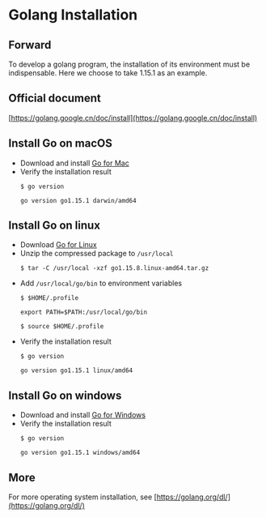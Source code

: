 # Golang Installation

## Forward
To develop a golang program, the installation of its environment must be indispensable. Here we choose to take 1.15.1 as an example.

## Official document
[https://golang.google.cn/doc/install](https://golang.google.cn/doc/install)

## Install Go on macOS

* Download and install [Go for Mac](https://dl.google.com/go/go1.15.1.darwin-amd64.pkg)
* Verify the installation result
    ```shell
    $ go version
    ```
    ```text
    go version go1.15.1 darwin/amd64
    ```
## Install Go on linux
* Download [Go for Linux](https://golang.org/dl/go1.15.8.linux-amd64.tar.gz)
* Unzip the compressed package to `/usr/local`
    ```shell
    $ tar -C /usr/local -xzf go1.15.8.linux-amd64.tar.gz
    ```
* Add `/usr/local/go/bin` to environment variables
    ```shell
    $ $HOME/.profile
    ```
    ```shell
    export PATH=$PATH:/usr/local/go/bin
    ```
    ```shell
    $ source $HOME/.profile
    ```
* Verify the installation result
    ```shell
    $ go version
    ```
    ```text
    go version go1.15.1 linux/amd64
    ```
## Install Go on windows
* Download and install [Go for Windows](https://golang.org/dl/go1.15.8.windows-amd64.msi)
* Verify the installation result
    ```shell
    $ go version
    ```
    ```text
    go version go1.15.1 windows/amd64
    ```

## More
For more operating system installation, see [https://golang.org/dl/](https://golang.org/dl/)
